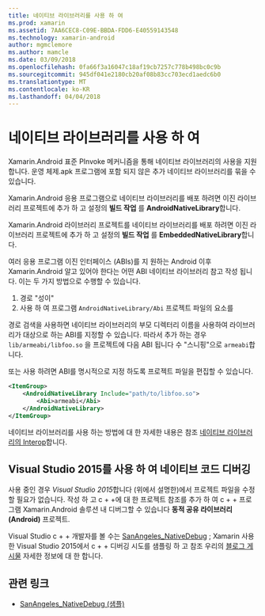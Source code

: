 ```yaml
---
title: 네이티브 라이브러리를 사용 하 여
ms.prod: xamarin
ms.assetid: 7AA6CEC8-C09E-BBDA-FDD6-E40559143548
ms.technology: xamarin-android
author: mgmclemore
ms.author: mamcle
ms.date: 03/09/2018
ms.openlocfilehash: 0fa66f3a16047c18af19cb7257c778b498bc0c9b
ms.sourcegitcommit: 945df041e2180cb20af08b83cc703ecd1aedc6b0
ms.translationtype: MT
ms.contentlocale: ko-KR
ms.lasthandoff: 04/04/2018
---
```

# <a name="using-native-libraries"></a>네이티브 라이브러리를 사용 하 여

Xamarin.Android 표준 PInvoke 메커니즘을 통해 네이티브 라이브러리의 사용을 지원 합니다. 운영 체제.apk 프로그램에 포함 되지 않은 추가 네이티브 라이브러리를 묶을 수 있습니다.

Xamarin.Android 응용 프로그램으로 네이티브 라이브러리를 배포 하려면 이진 라이브러리 프로젝트에 추가 하 고 설정의 **빌드 작업** 를 **AndroidNativeLibrary**합니다.

Xamarin.Android 라이브러리 프로젝트를 네이티브 라이브러리를 배포 하려면 이진 라이브러리 프로젝트에 추가 하 고 설정의 **빌드 작업** 를 **EmbeddedNativeLibrary**합니다.

여러 응용 프로그램 이진 인터페이스 (ABIs)를 지 원하는 Android 이후 Xamarin.Android 알고 있어야 한다는 어떤 ABI 네이티브 라이브러리 참고 작성 됩니다.
이는 두 가지 방법으로 수행할 수 있습니다.

1.  경로 "성이"
1.  사용 하 여 프로그램 `AndroidNativeLibrary/Abi` 프로젝트 파일의 요소를


경로 검색을 사용하면 네이티브 라이브러리의 부모 디렉터리 이름을 사용하여 라이브러리가 대상으로 하는 ABI를 지정할 수 있습니다. 따라서 추가 하는 경우 `lib/armeabi/libfoo.so` 을 프로젝트에 다음 ABI 됩니다 수 "스니핑"으로 `armeabi`합니다.

또는 사용 하려면 ABI를 명시적으로 지정 하도록 프로젝트 파일을 편집할 수 있습니다.

```xml
<ItemGroup>
    <AndroidNativeLibrary Include="path/to/libfoo.so">
        <Abi>armeabi</Abi>
    </AndroidNativeLibrary>
</ItemGroup>
```

네이티브 라이브러리를 사용 하는 방법에 대 한 자세한 내용은 참조 [네이티브 라이브러리의 Interop](http://www.mono-project.com/docs/advanced/pinvoke/)합니다.

## <a name="debugging-native-code-with-visual-studio-2015"></a>Visual Studio 2015를 사용 하 여 네이티브 코드 디버깅

사용 중인 경우 *Visual Studio 2015*합니다 (위에서 설명한)에서 프로젝트 파일을 수정할 필요가 없습니다.
작성 하 고 c + +에 대 한 프로젝트 참조를 추가 하 여 c + + 프로그램 Xamarin.Android 솔루션 내 디버그할 수 있습니다 **동적 공유 라이브러리 (Android)** 프로젝트.

Visual Studio c + + 개발자를 볼 수는 [SanAngeles_NativeDebug](https://developer.xamarin.com/samples/monodroid/SanAngeles_NDK/) ; Xamarin 사용한 Visual Studio 2015에서 c + + 디버깅 시도를 샘플링 하 고 참조 우리의 [블로그 게시물](https://blog.xamarin.com/build-and-debug-c-libraries-in-xamarin-android-apps-with-visual-studio-2015/) 자세한 정보에 대 한 합니다.



## <a name="related-links"></a>관련 링크

- [SanAngeles_NativeDebug (샘플)](https://developer.xamarin.com/samples/monodroid/SanAngeles_NDK/)
